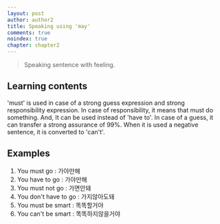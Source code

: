 ```yaml
---
layout: post
author: author2
title: Speaking using 'may'
comments: true
noindex: true
chapter: chapter2
---
```

>Speaking sentence with feeling.

## Learning contents
'must' is used in case of a strong guess expression and strong responsibility expression.
In case of responsibility, it means that must do something. And, It can be used instead of 'have to'.
In case of a guess, it can transfer a strong assurance of 99%.
When it is used a negative sentence, it is converted to 'can't'.

## Examples
1. You must go 
: 가야만해
2. You have to go 
: 가야만해
3. You must not go 
: 가면안돼
4. You don't have to go 
: 가지않아도돼
5. You must be smart 
: 똑똑할거야
6. You can't be smart 
: 똑똑하지않을거야
